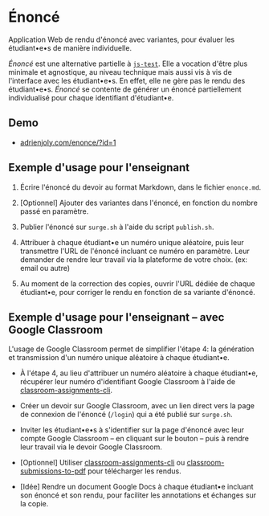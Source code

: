 # Énoncé

Application Web de rendu d'énoncé avec variantes, pour évaluer les étudiant•e•s de manière individuelle.

_Énoncé_ est une alternative partielle à [`js-test`](https://github.com/adrienjoly/js-test). Elle a vocation d'être plus minimale et agnostique, au niveau technique mais aussi vis à vis de l'interface avec les étudiant•e•s. En effet, elle ne gère pas le rendu des étudiant•e•s. _Énoncé_ se contente de générer un énoncé partiellement individualisé pour chaque identifiant d'étudiant•e.

## Demo

- [adrienjoly.com/enonce/?id=1](https://adrienjoly.com/enonce/?id=1)

## Exemple d'usage pour l'enseignant

1. Écrire l'énoncé du devoir au format Markdown, dans le fichier `enonce.md`.

2. [Optionnel] Ajouter des variantes dans l'énoncé, en fonction du nombre passé en paramètre.

3. Publier l'énoncé sur `surge.sh` à l'aide du script `publish.sh`.

4. Attribuer à chaque étudiant•e un numéro unique aléatoire, puis leur transmettre l'URL de l'énoncé incluant ce numéro en paramètre. Leur demander de rendre leur travail via la plateforme de votre choix. (ex: email ou autre)

5. Au moment de la correction des copies, ouvrir l'URL dédiée de chaque étudiant•e, pour corriger le rendu en fonction de sa variante d'énoncé.

## Exemple d'usage pour l'enseignant – avec Google Classroom

L'usage de Google Classroom permet de simplifier l'étape 4: la génération et transmission d'un numéro unique aléatoire à chaque étudiant•e.

- À l'étape 4, au lieu d'attribuer un numéro aléatoire à chaque étudiant•e, récupérer leur numéro d'identifiant Google Classroom à l'aide de [classroom-assignments-cli](https://github.com/adrienjoly/classroom-assignments-cli).

- Créer un devoir sur Google Classroom, avec un lien direct vers la page de connexion de l'énoncé (`/login`) qui a été publié sur `surge.sh`.

- Inviter les étudiant•e•s à s'identifier sur la page d'énoncé avec leur compte Google Classroom – en cliquant sur le bouton – puis à rendre leur travail via le devoir Google Classroom.

- [Optionnel] Utiliser [classroom-assignments-cli](https://github.com/adrienjoly/classroom-assignments-cli) ou [classroom-submissions-to-pdf](https://github.com/adrienjoly/classroom-submissions-to-pdf) pour télécharger les rendus.

- [Idée] Rendre un document Google Docs à chaque étudiant•e incluant son énoncé et son rendu, pour faciliter les annotations et échanges sur la copie.
